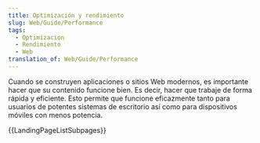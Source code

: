 ```yaml
---
title: Optimización y rendimiento
slug: Web/Guide/Performance
tags:
  - Optimizacion
  - Rendimiento
  - Web
translation_of: Web/Guide/Performance
---
```

Cuando se construyen aplicaciones o sitios Web modernos, es importante hacer que su contenido funcione bien. Es decir, hacer que trabaje de forma rápida y eficiente. Esto permite que funcione eficazmente tanto para usuarios de potentes sistemas de escritorio así como para dispositivos móviles con menos potencia.

{{LandingPageListSubpages}}
